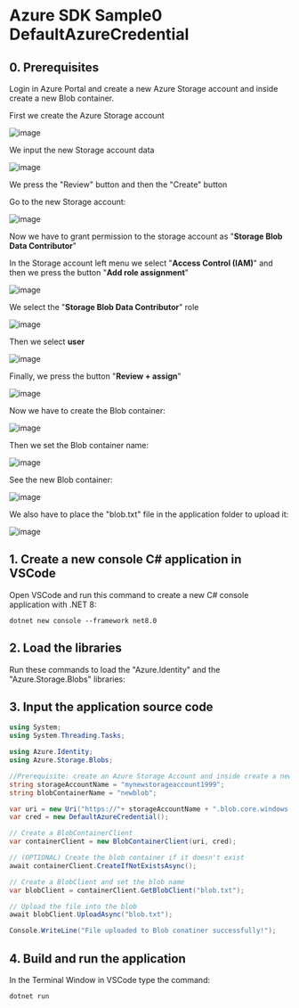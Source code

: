 # Azure SDK Sample0 DefaultAzureCredential

## 0. Prerequisites

Login in Azure Portal and create a new Azure Storage account and inside create a new Blob container.

First we create the Azure Storage account

![image](https://github.com/luiscoco/Azure_SDK_Sample0_DefaultAzureCredential/assets/32194879/aecfadad-ed4e-488c-acd5-6b2f3e73c067)

We input the new Storage account data

![image](https://github.com/luiscoco/Azure_SDK_Sample0_DefaultAzureCredential/assets/32194879/fb0c169f-cc4b-4036-a404-31d35e4c0aad)

We press the "Review" button and then the "Create" button

Go to the new Storage account:

![image](https://github.com/luiscoco/Azure_SDK_Sample0_DefaultAzureCredential/assets/32194879/1e889101-164a-40e3-8207-b2b9f8f9d15c)

Now we have to grant permission to the storage account as "**Storage Blob Data Contributor**"

In the Storage account left menu we select "**Access Control (IAM)**" and then we press the button "**Add role assignment**"

![image](https://github.com/luiscoco/Azure_SDK_Sample0_DefaultAzureCredential/assets/32194879/9a6c0bba-961c-4f1b-bd61-f47ac0a888e7)

We select the "**Storage Blob Data Contributor**" role

![image](https://github.com/luiscoco/Azure_SDK_Sample0_DefaultAzureCredential/assets/32194879/f9fd6c51-8f4f-4d9d-94b2-ac12ceceabd2)

Then we select **user**

![image](https://github.com/luiscoco/Azure_SDK_Sample0_DefaultAzureCredential/assets/32194879/63698c3c-e761-4489-8b84-b7fb204bbbf2)

Finally, we press the button "**Review + assign**"

![image](https://github.com/luiscoco/Azure_SDK_Sample0_DefaultAzureCredential/assets/32194879/3076e9e3-eb19-4076-89e4-ef09eaf9f721)

Now we have to create the Blob container:

![image](https://github.com/luiscoco/Azure_SDK_Sample0_DefaultAzureCredential/assets/32194879/fda24b86-991d-4306-8fb0-21798df748e3)

Then we set the Blob container name:

![image](https://github.com/luiscoco/Azure_SDK_Sample0_DefaultAzureCredential/assets/32194879/3478ff54-0d74-4998-bd93-ff5eed56f0ef)

See the new Blob container:

![image](https://github.com/luiscoco/Azure_SDK_Sample0_DefaultAzureCredential/assets/32194879/fbe1d46a-d624-45b6-94b9-76b165980314)

We also have to place the "blob.txt" file in the application folder to upload it:

![image](https://github.com/luiscoco/Azure_SDK_Sample0_DefaultAzureCredential/assets/32194879/a65becfa-7d7d-4ff6-9c26-5e5a08a9d381)

## 1. Create a new console C# application in VSCode

Open VSCode and run this command to create a new C# console application with .NET 8:

```
dotnet new console --framework net8.0
```

## 2. Load the libraries

Run these commands to load the "Azure.Identity" and the "Azure.Storage.Blobs" libraries:



## 3. Input the application source code

```csharp
using System;
using System.Threading.Tasks;

using Azure.Identity;
using Azure.Storage.Blobs;

//Prerequisite: create an Azure Storage Account and inside create a new Azure Blob container
string storageAccountName = "mynewstorageaccount1999";
string blobContainerName = "newblob";

var uri = new Uri("https://"+ storageAccountName + ".blob.core.windows.net/" + blobContainerName);
var cred = new DefaultAzureCredential();

// Create a BlobContainerClient
var containerClient = new BlobContainerClient(uri, cred);

// (OPTIONAL) Create the blob container if it doesn't exist
await containerClient.CreateIfNotExistsAsync();

// Create a BlobClient and set the blob name
var blobClient = containerClient.GetBlobClient("blob.txt");

// Upload the file into the blob
await blobClient.UploadAsync("blob.txt");

Console.WriteLine("File uploaded to Blob conatiner successfully!");
```

## 4. Build and run the application

In the Terminal Window in VSCode type the command:

```
dotnet run
```


